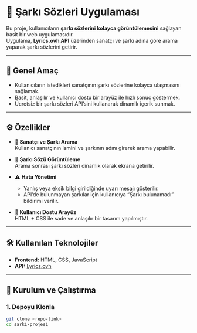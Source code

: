 # 🎵 Şarkı Sözleri Uygulaması

Bu proje, kullanıcıların **şarkı sözlerini kolayca görüntülemesini** sağlayan basit bir web uygulamasıdır.  
Uygulama, **Lyrics.ovh API** üzerinden sanatçı ve şarkı adına göre arama yaparak şarkı sözlerini getirir.  

---

## 🎯 Genel Amaç
- Kullanıcıların istedikleri sanatçının şarkı sözlerine kolayca ulaşmasını sağlamak.  
- Basit, anlaşılır ve kullanıcı dostu bir arayüz ile hızlı sonuç göstermek.  
- Ücretsiz bir şarkı sözleri API’sini kullanarak dinamik içerik sunmak.  

---

## ⚙️ Özellikler
- 🔎 **Sanatçı ve Şarkı Arama**  
  Kullanıcı sanatçının ismini ve şarkının adını girerek arama yapabilir.  

- 📄 **Şarkı Sözü Görüntüleme**  
  Arama sonrası şarkı sözleri dinamik olarak ekrana getirilir.  

- ⚠️ **Hata Yönetimi**  
  - Yanlış veya eksik bilgi girildiğinde uyarı mesajı gösterilir.  
  - API’de bulunmayan şarkılar için kullanıcıya “Şarkı bulunamadı” bildirimi verilir.  

- 🎨 **Kullanıcı Dostu Arayüz**  
  HTML + CSS ile sade ve anlaşılır bir tasarım yapılmıştır.  

---

## 🛠️ Kullanılan Teknolojiler
- **Frontend:** HTML, CSS, JavaScript  
- **API:** [Lyrics.ovh](https://lyrics.ovh/)  

---

## 🚀 Kurulum ve Çalıştırma

### 1. Depoyu Klonla
```bash
git clone <repo-link>
cd sarki-projesi
